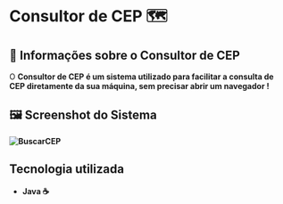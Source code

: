 # Consultor de CEP 🗺️

## 🔖 Informações sobre o Consultor de CEP

<t1> O <Strong> Consultor de CEP <Strong/> é um sistema utilizado para facilitar a consulta de CEP diretamente da sua máquina, sem precisar abrir um navegador ! <t1/>
<br/>
  
## 🖼 Screenshot do Sistema <br/>
  
![BuscarCEP](https://user-images.githubusercontent.com/79457377/131864899-97874fab-8f94-4a77-b8a8-ef6257a03005.PNG)

## Tecnologia utilizada <br/>
  * Java ☕
